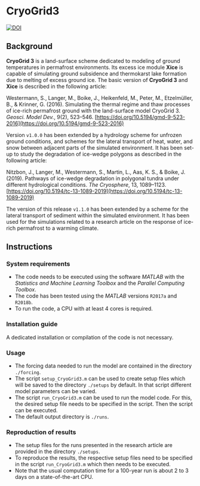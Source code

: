 # CryoGrid3
[![DOI](https://zenodo.org/badge/DOI/10.5281/zenodo.3628658.svg)](https://doi.org/10.5281/zenodo.3628658)

## Background

**CryoGrid 3** is a land-surface scheme dedicated to modeling of ground temperatures in permafrost environments. Its excess ice module **Xice** is capable of simulating ground subsidence and thermokarst lake formation due to melting of excess ground ice. The basic version of **CryoGrid 3** and **Xice** is described in the following article:

Westermann, S., Langer, M., Boike, J., Heikenfeld, M., Peter, M., Etzelmüller, B., & Krinner, G. (2016). Simulating the thermal regime and thaw processes of ice-rich permafrost ground with the land-surface model CryoGrid 3. *Geosci. Model Dev.*, 9(2), 523–546. [https://doi.org/10.5194/gmd-9-523-2016](https://doi.org/10.5194/gmd-9-523-2016)

Version `v1.0.0` has been extended by a hydrology scheme for unfrozen ground conditions, and schemes for the lateral transport of heat, water, and snow between adjacent parts of the simulated environment. It has been set-up to study the degradation of ice-wedge polygons as described in the following article:

Nitzbon, J., Langer, M., Westermann, S., Martin, L., Aas, K. S., & Boike, J. (2019). Pathways of ice-wedge degradation in polygonal tundra under different hydrological conditions. *The Cryosphere*, 13, 1089–1123. [https://doi.org/10.5194/tc-13-1089-2019](https://doi.org/10.5194/tc-13-1089-2019)

The version of this release `v1.1.0` has been extended by a scheme for the lateral transport of sediment within the simulated environment. It has been used for the simulations related to a research article on the response of ice-rich permafrost to a warming climate.


## Instructions

### System requirements
- The code needs to be executed using the software *MATLAB* with the *Statistics and Machine Learning Toolbox* and the *Parallel Computing Toolbox*.
- The code has been tested using the *MATLAB* versions `R2017a` and `R2018b`.
- To run the code, a CPU with at least 4 cores is required. 

### Installation guide
A dedicated installation or compilation of the code is not necessary.

### Usage
- The forcing data needed to run the model are contained in the directory `./forcing`.
- The script `setup_CryoGrid3.m` can be used to create setup files which will be saved to the directory `./setups` by default. In that script different model parameters can be varied.
- The script `run_CryoGrid3.m` can be used to run the model code. For this, the desired setup file needs to be specified in the script. Then the script can be executed.
- The default output directory is `./runs`.

### Reproduction of results
- The setup files for the runs presented in the research article are provided in the directory `./setups`.
- To reproduce the results, the respective setup files need to be specified in the script `run_CryoGrid3.m` which then needs to be executed.
- Note that the usual computation time for a 100-year run is about 2 to 3 days on a state-of-the-art CPU.
